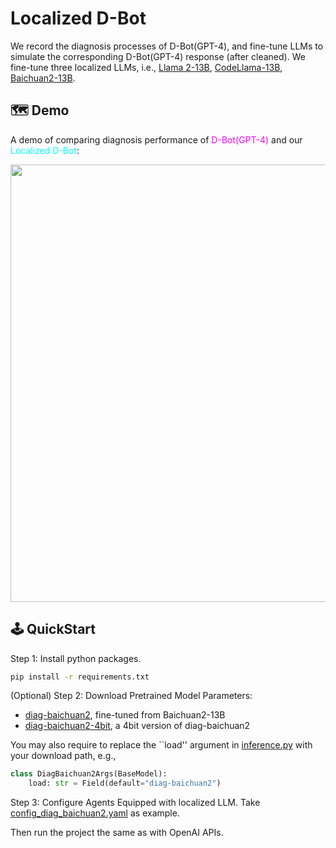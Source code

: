 # Localized D-Bot
We record the diagnosis processes of D-Bot(GPT-4), and fine-tune LLMs to simulate the corresponding D-Bot(GPT-4) response (after cleaned). We fine-tune three localized LLMs, i.e., [Llama 2-13B](https://huggingface.co/meta-llama/Llama-2-13b), [CodeLlama-13B](https://github.com/facebookresearch/codellama), [Baichuan2-13B](https://github.com/baichuan-inc/Baichuan2). 
## 🗺 Demo
A demo of comparing diagnosis performance of <font color=magenta>D-Bot(GPT-4)</font> and our <font color=cyan>Localized D-Bot</font>:

<div align="center">

<img src="../assets/demo.gif" width="700px">

</div>

## 🕹 QuickStart

Step 1: Install python packages.

```bash
pip install -r requirements.txt
```

(Optional) Step 2: Download Pretrained Model Parameters: 
* [diag-baichuan2](https://huggingface.co/curtis-sun/diag-baichuan2/tree/main), fine-tuned from Baichuan2-13B
* [diag-baichuan2-4bit](https://huggingface.co/curtis-sun/diag-baichuan2-4bit/tree/main), a 4bit version of diag-baichuan2

You may also require to replace the ``load'' argument in [inference.py](inference.py) with your download path, e.g., 
```Python
class DiagBaichuan2Args(BaseModel):
    load: str = Field(default="diag-baichuan2")
```

Step 3: Configure Agents Equipped with localized LLM. Take [config_diag_baichuan2.yaml](../multiagents/agent_conf/config_diag_baichuan2.yaml) as example.

Then run the project the same as with OpenAI APIs.